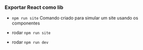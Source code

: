 ### Exportar React como lib

- `npm run site` Comando criado para simular um site usando os componentes

- rodar `npm run site`
- rodar `npm run dev`
